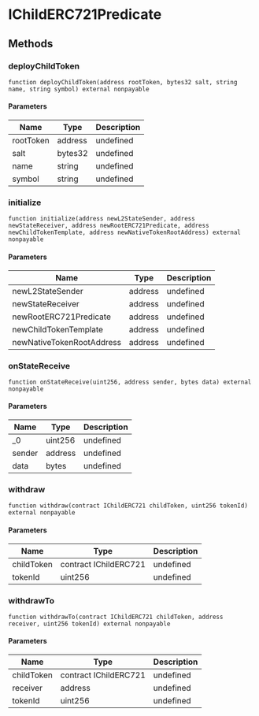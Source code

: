 # IChildERC721Predicate









## Methods

### deployChildToken

```solidity
function deployChildToken(address rootToken, bytes32 salt, string name, string symbol) external nonpayable
```





#### Parameters

| Name | Type | Description |
|---|---|---|
| rootToken | address | undefined |
| salt | bytes32 | undefined |
| name | string | undefined |
| symbol | string | undefined |

### initialize

```solidity
function initialize(address newL2StateSender, address newStateReceiver, address newRootERC721Predicate, address newChildTokenTemplate, address newNativeTokenRootAddress) external nonpayable
```





#### Parameters

| Name | Type | Description |
|---|---|---|
| newL2StateSender | address | undefined |
| newStateReceiver | address | undefined |
| newRootERC721Predicate | address | undefined |
| newChildTokenTemplate | address | undefined |
| newNativeTokenRootAddress | address | undefined |

### onStateReceive

```solidity
function onStateReceive(uint256, address sender, bytes data) external nonpayable
```





#### Parameters

| Name | Type | Description |
|---|---|---|
| _0 | uint256 | undefined |
| sender | address | undefined |
| data | bytes | undefined |

### withdraw

```solidity
function withdraw(contract IChildERC721 childToken, uint256 tokenId) external nonpayable
```





#### Parameters

| Name | Type | Description |
|---|---|---|
| childToken | contract IChildERC721 | undefined |
| tokenId | uint256 | undefined |

### withdrawTo

```solidity
function withdrawTo(contract IChildERC721 childToken, address receiver, uint256 tokenId) external nonpayable
```





#### Parameters

| Name | Type | Description |
|---|---|---|
| childToken | contract IChildERC721 | undefined |
| receiver | address | undefined |
| tokenId | uint256 | undefined |




